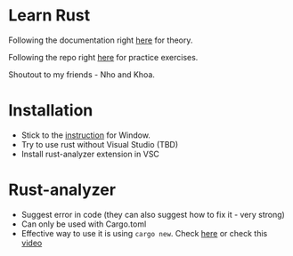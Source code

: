 # Learn Rust
Following the documentation right [here](https://doc.rust-lang.org/rust-by-example/index.html) for theory.

Following the repo right [here](https://github.com/rust-lang/rustlings) for practice exercises.

Shoutout to my friends - Nho and Khoa. 

# Installation
+ Stick to the [instruction](https://www.rust-lang.org/tools/install) for Window.
+ Try to use rust without Visual Studio (TBD)
+ Install rust-analyzer extension in VSC


# Rust-analyzer
+ Suggest error in code (they can also suggest how to fix it - very strong)
+ Can only be used with Cargo.toml
+ Effective way to use it is using `cargo new`. Check [here](Theory\Lec1\README.md) or check this [video](https://www.bing.com/videos/riverview/relatedvideo?q=using+rust-analyzer+on+vscode&mid=3DD28A771A9BCB0FA9823DD28A771A9BCB0FA982&FORM=VIRE) 
